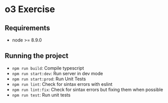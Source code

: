 # o3 Exercise

## Requirements

* node >= 8.9.0

## Running the project

* `npm run build`: Compile typescript
* `npm run start:dev`: Run server in dev mode
* `npm run start:prod`: Run Unit Tests
* `npm run lint`: Check for sintax errors with eslint 
* `npm run lint:fix`: Check for sintax errors but fixing them when possible
* `npm run test`: Run unit tests